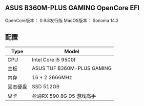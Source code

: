 ## ASUS B360M-PLUS GAMING  OpenCore EFI

OpenCore版本： 0.9.8发行版
MacOS版本： Sonoma 14.3

## 配置

| Type  | Model |
| ------ | ------ |
| CPU | Intel Core i5 9500f |
| 主板 | ASUS TUF B360M-PLUS GAMING  |
| 内存 | 16 * 2 2666MHz |
| 固态硬盘 | SSD  512GB |
| 显卡 | 盈通RX 590 8G D5 游戏高手 |